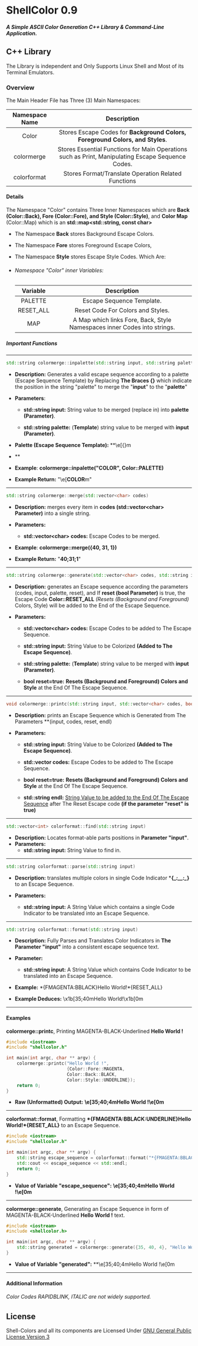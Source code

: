 # ShellColor 0.9

##### A Simple ASCII Color Generation C++ Library & Command-Line Application.

## C++ Library

The Library is independent and Only Supports Linux Shell and Most of its Terminal Emulators.

### Overview

The Main Header File has Three (3) Main Namespaces:

| Namespace Name | Description                                                                                       |
|:--------------:|:-------------------------------------------------------------------------------------------------:|
| Color          | Stores Escape Codes for **Background Colors, Foreground Colors, and Styles**.                     |
| colormerge     | Stores Essential Functions for Main Operations such as Print, Manipulating Escape Sequence Codes. |
| colorformat    | Stores Format/Translate Operation Related Functions                                               |

#### Details

The Namespace "Color" contains Three Inner Namespaces which are **Back (Color::Back), Fore (Color::Fore), and Style (Color::Style)**, and **Color Map** (Color::Map) which is an **std::map\<std::string, const char>**

- The Namespace **Back** stores Background Escape Colors.

- The Namespace **Fore** stores Foreground Escape Colors, 

- The Namespace **Style** stores Escape Style Codes. Which Are:

- ###### Namespace "Color" inner Variables:
  
  | Variable  | Description                                                              |
  |:---------:|:------------------------------------------------------------------------:|
  | PALETTE   | Escape Sequence Template.                                                |
  | RESET_ALL | Reset Code For Colors and Styles.                                        |
  | MAP       | A Map which links Fore, Back, Style Namespaces inner Codes into strings. |

##### Important Functions

-----------

```cpp
std::string colormerge::inpalette(std::string input, std::string palette)
```

- **Description:** Generates a valid escape sequence according to a palette (Escape Sequence Template) by Replacing **The Braces {}** which indicate the position in the string "palette" to merge the "**input**" to the "**palette**"

- **Parameters**:
  
  - **std::string input:** String value to be merged (replace in) into **palette (Parameter)**.
  
  - **std::string palette:** (**Template**) string value to be merged with **input (Parameter)**.

- **Palette (Escape Sequence Template):** **\e[{}m

- **

- **Example**: **colormerge::inpalette("COLOR", Color::PALETTE)**

- **Example Return:** "\e[**COLOR**m"

---

```cpp
std::string colormerge::merge(std::vector<char> codes)
```

- **Description:** merges every item in **codes (std::vector\<char> Parameter)** into a single string.

- **Parameters:**
  
  - **std::vector\<char> codes:** Escape Codes to be merged.

- **Example**: **colormerge::merge({40, 31, 1})**

- **Example Return:** "**40;31;1**"

---

```cpp
std::string colormerge::generate(std::vector<char> codes, std::string input, std::string palette, bool reset=true)
```

- **Description:** generates an Escape sequence according the parameters (codes, input, palette, reset), and If **reset (bool Parameter)** is true, the Escape Code **Color::RESET_ALL** *(Resets (Background and Foreground)* Colors, Style) will be added to the End of the Escape Sequence.

- **Parameters:**
  
  - **std::vector\<char> codes:** Escape Codes to be added to The Escape Sequence.
  
  - **std::string input:** String Value to be Colorized **(Added to The Escape Sequence)**.
  
  - **std::string palette:** (**Template**) string value to be merged with **input (Parameter)**.
  
  - **bool reset=true:** **Resets (Background and Foreground) Colors and Style** at the End Of The Escape Sequence.

---

```cpp
void colormerge::printc(std::string input, std::vector<char> codes, bool reset=true, std::string endl="\n")
```

- **Description:** prints an Escape Sequence which is Generated from The Parameters **(input, codes, reset, endl)

- **Parameters:**
  
  - **std::string input:** String Value to be Colorized **(Added to The Escape Sequence)**.
  
  - **std::vector<char> codes:** Escape Codes to be added to The Escape Sequence.
  
  - **bool reset=true:** **Resets (Background and Foreground) Colors and Style** at the End Of The Escape Sequence.
  
  - **std::string endl:** <u>String Value to be added to the End Of The Escape Sequence</u> after The Reset Escape code **(if the parameter "reset" is true)**

---

```cpp
std::vector<int> colorformat::find(std::string input)
```

- **Description:** Locates format-able parts positions in **Parameter "input"**.
- **Parameters:**
  - **std::string input:** String Value to find in.

---

```cpp
std::string colorformat::parse(std::string input)
```

- **Description:** translates multiple colors in single Code Indicator ***{\__:\_\_:\__}** to an Escape Sequence.

- **Parameters:**
  
  - **std::string input:** A String Value which contains a single Code Indicator to be translated into an Escape Sequence.

---

```cpp
std::string colorformat::format(std::string input)
```

- **Description:** Fully Parses and Translates Color Indicators in **The Parameter "input"** into a consistent escape sequence text.

- **Parameter:**
  
  - **std::string input:** A String Value which contains Code Indicator to be translated into an Escape Sequence.

- **Example:** \*{FMAGENTA:BBLACK}Hello World!*{RESET_ALL}

- **Example Deduces:** \x1b[35;40mHello World!\x1b[0m

---

#### Examples

**colormerge::printc**, Printing MAGENTA-BLACK-Underlined **Hello World !**

```cpp
#include <iostream>
#include "shellcolor.h"

int main(int argc, char ** argv) {
    colormerge::printc("Hello World !",
                       {Color::Fore::MAGENTA,
                       Color::Back::BLACK,
                       Color::Style::UNDERLINE});
    return 0;
}
```

- **Raw (Unformatted) Output:** **\e[35;40;4mHello World !\e[0m**

---------------------

**colorformat::format**, Formatting **\*{FMAGENTA:BBLACK:UNDERLINE}Hello World!*{RESET_ALL}**  to an Escape Sequence.

```cpp
#include <iostream>
#include "shellcolor.h"

int main(int argc, char ** argv) {
    std::string escape_sequence = colorformat::format("*{FMAGENTA:BBLACK:UNDERLINE}Hello World !*{RESET_ALL}");
    std::cout << escape_sequence << std::endl;
    return 0;
}
```

- **Value of Variable "escape_sequence":**  **\e[35;40;4mHello World !\e[0m**

------

**colormerge::generate**, Generating an Escape Sequence in form of MAGENTA-BLACK-Underlined **Hello World !** text.

```cpp
#include <iostream>
#include <shellcolor.h>

int main(int argc, char ** argv) {
    std::string generated = colormerge::generate({35, 40, 4}, "Hello World !", Color::PALETTE)
}
```

- **Value of Variable "generated":** **\e[35;40;4mHello World !\e[0m

----

#### Additional Information

###### Color Codes RAPIDBLINK, ITALIC are not widely supported.

## License

Shell-Colors and all its components are Licensed Under [GNU General Public License Version 3](https://www.gnu.org/licenses/gpl-3.0.en.html)
